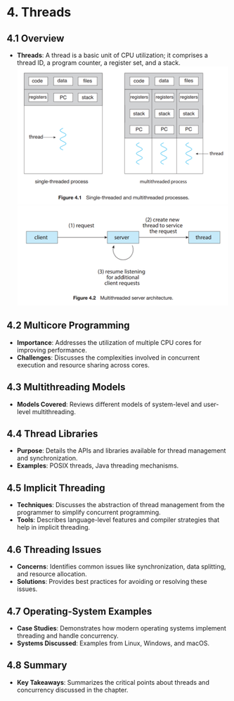 # 4. Threads
## **4.1 Overview**
- **Threads**: A thread is a basic unit of CPU utilization; it comprises a thread ID, a program counter, a register set, and a stack.
    <img src="pic/4-1-1.png" alt="view" width="500">
    <img src="pic/4-1-2.png" alt="view" width="500">

## **4.2 Multicore Programming**
- **Importance**: Addresses the utilization of multiple CPU cores for improving performance.
- **Challenges**: Discusses the complexities involved in concurrent execution and resource sharing across cores.

## **4.3 Multithreading Models**
- **Models Covered**: Reviews different models of system-level and user-level multithreading.

## **4.4 Thread Libraries**
- **Purpose**: Details the APIs and libraries available for thread management and synchronization.
- **Examples**: POSIX threads, Java threading mechanisms.

## **4.5 Implicit Threading**
- **Techniques**: Discusses the abstraction of thread management from the programmer to simplify concurrent programming.
- **Tools**: Describes language-level features and compiler strategies that help in implicit threading.

## **4.6 Threading Issues**
- **Concerns**: Identifies common issues like synchronization, data splitting, and resource allocation.
- **Solutions**: Provides best practices for avoiding or resolving these issues.

## **4.7 Operating-System Examples**
- **Case Studies**: Demonstrates how modern operating systems implement threading and handle concurrency.
- **Systems Discussed**: Examples from Linux, Windows, and macOS.

## **4.8 Summary**
- **Key Takeaways**: Summarizes the critical points about threads and concurrency discussed in the chapter.
